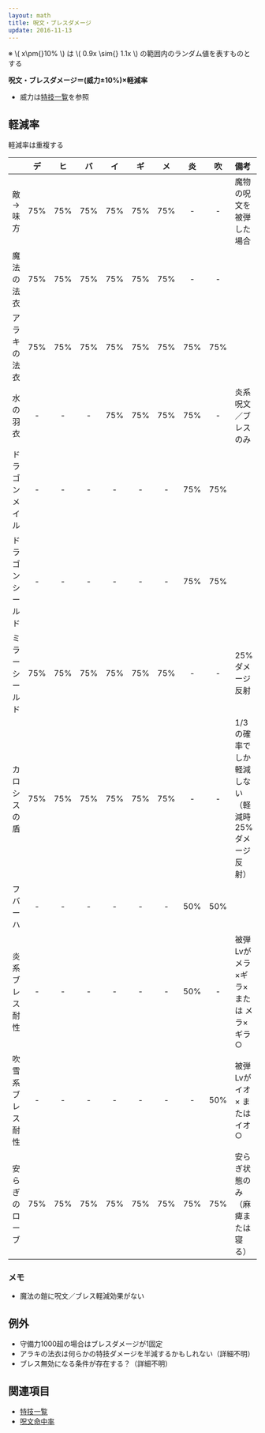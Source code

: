 ```yaml
---
layout: math
title: 呪文・ブレスダメージ
update: 2016-11-13
---
```


※ \\( x\pm{}10\% \\) は \\( 0.9x \sim{} 1.1x \\) の範囲内のランダム値を表すものとする

__呪文・ブレスダメージ＝(威力±10%)×軽減率__

* 威力は[特技一覧](skill_id)を参照


## 軽減率

軽減率は重複する

|                  | デ | ヒ | バ | イ | ギ | メ | 炎 | 吹 | 備考 |
|:-----------------|:--:|:--:|:--:|:--:|:--:|:--:|:--:|:--:|:-----|
| 敵→味方         | 75%| 75%| 75%| 75%| 75%| 75%| -  | -  | 魔物の呪文を被弾した場合 |
| 魔法の法衣       | 75%| 75%| 75%| 75%| 75%| 75%| -  | -  |
| アラキの法衣     | 75%| 75%| 75%| 75%| 75%| 75%| 75%| 75%|
| 水の羽衣         | -  | -  | -  | 75%| 75%| 75%| 75%| -  | 炎系呪文／ブレスのみ |
| ドラゴンメイル   | -  | -  | -  | -  | -  | -  | 75%| 75%|
| ドラゴンシールド | -  | -  | -  | -  | -  | -  | 75%| 75%|
| ミラーシールド   | 75%| 75%| 75%| 75%| 75%| 75%| -  | -  | 25%ダメージ反射 |
| カロシスの盾     | 75%| 75%| 75%| 75%| 75%| 75%| -  | -  | 1/3の確率でしか軽減しない（軽減時25%ダメージ反射） |
| フバーハ         | -  | -  | -  | -  | -  | -  | 50%| 50%|
| 炎系ブレス耐性   | -  | -  | -  | -  | -  | -  | 50%| -  | 被弾Lvが メラ×ギラ× または メラ×ギラ○ |
| 吹雪系ブレス耐性 | -  | -  | -  | -  | -  | -  | -  | 50%| 被弾Lvが イオ× または イオ○ |
| 安らぎのローブ   | 75%| 75%| 75%| 75%| 75%| 75%| 75%| 75%| 安らぎ状態のみ（麻痺または寝る） |


### メモ

* 魔法の鎧に呪文／ブレス軽減効果がない


## 例外

* 守備力1000超の場合はブレスダメージが1固定
* アラキの法衣は何らかの特技ダメージを半減するかもしれない（詳細不明）
* ブレス無効になる条件が存在する？（詳細不明）


## 関連項目

* [特技一覧](skill_id)
* [呪文命中率](spell_hit_rate)
